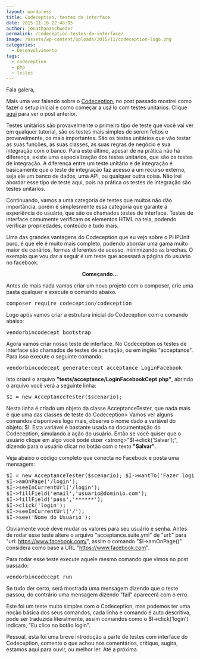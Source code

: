 ```yaml
---
layout: wordpress
title: Codeception, testes de interface
date: 2015-11-16 22:48:05
author: jonathanaschweder
permalink: /codeception-testes-de-interface/
image: /assets/wp-content/uploads/2015/11/codeception-logo.png
categories:
  - Desenvolvimento
tags:
  - codeception
  - php
  - testes
---
```


Fala galera,

Mais uma vez falando sobre o <a href="http://codeception.com/" target="_blank">Codeception</a>, no post passado mostrei como fazer o setup inicial e como começar a usá lo com testes unitários. Clique <a href="/?p=3182" target="_blank">aqui</a> para ver o post anterior.

Testes unitários são provavelmente o primeiro tipo de teste que você vai ver em qualquer tutorial, são os testes mais simples de serem feitos e provavelmente, os mais importantes. São os testes unitários que vão testar as suas funções, as suas classes, as suas regras de negócio e sua integração com o banco. Para este último, apesar de na prática não há diferença, existe uma especialização dos testes unitários, que são os testes de integração. A diferença entre um teste unitário e de integração é basicamente que o teste de integração faz acesso a um recurso externo, seja ele um banco de dados, uma API, ou qualquer outra coisa. Não irei abordar esse tipo de teste aqui, pois na prática os testes de integração são testes unitários.
<!--more-->

Continuando, vamos a uma categoria de testes que muitos não dão importância, porém é simplesmente essa categoria que garante a experiência do usuário, que são os chamados testes de interface. Testes de interface comumente verificam os elementos HTML na tela, podendo verificar propriedades, conteúdo e tudo mais.

Uma das grandes vantagens do Codeception que eu vejo sobre o PHPUnit puro, é que ele é muito mais completo, podendo abordar uma gama muito maior de cenários, formas diferentes de acesso, minimizando as brechas. O exemplo que vou dar a seguir é um teste que acessará a página do usuário no facebook.
<p style="text-align: center;"><strong>Começando...</strong></p>
<p style="text-align: left;">Antes de mais nada vamos criar um novo projeto com o composer, crie uma pasta qualquer e execute o comando abaixo<em>.</em></p>

<pre>composer require codeception/codeception</pre>
Logo após vamos criar a estrutura inicial do Codeception com o comando abaixo:
<pre>vendorbincodecept bootstrap</pre>
Agora vamos criar nosso teste de interface. No Codeception os testes de interface são chamados de testes de aceitação, ou em inglês "acceptance". Para isso execute o seguinte comando:
<pre>vendorbincodecept generate:cept acceptance LoginFacebook</pre>
Isto criará o arquivo <strong>"tests/acceptance/LoginFacebookCept.php"</strong>, abrindo o arquivo você verá a seguinte linha:
<pre>$I = new AcceptanceTester($scenario);</pre>
Nesta linha é criado um objeto da classe AcceptanceTester, que nada mais é que uma das classes de teste do Codeception> Vamos ver alguns comandos disponíveis logo mais, observe o nome dado a variável do objeto: $I. Esta variável é bastante usada na documentação do Codeception, simulando a ação do usuário. Então se você quiser que o usuário clique em algo você pode dizer <strong>"$I-&gt;click('Salvar');"</strong>, dizendo para o usuário clicar no botão com o texto <strong>"Salvar"</strong>.

Veja abaixo o código completo que conecta no Facebook e posta uma mensagem:
<pre>$I = new AcceptanceTester($scenario); $I-&gt;wantTo('Fazer login no facebook e ver o próprio nome');
$I-&gt;amOnPage('/login');
$I-&gt;seeInCurrentUrl('/login');
$I-&gt;fillField('email','usuario@dominio.com');
$I-&gt;fillField('pass','******');
$I-&gt;click('login');
$I-&gt;seeInCurrentUrl('/');
$I-&gt;see('Nome do Usuário');
</pre>
Obviamente você deve mudar os valores para seu usuário e senha. Antes de rodar esse teste altere o arquivo "acceptance.suite.yml" de "url:" para "url: https://www.facebook.com/", assim o comando "$I-&gt;amOnPage()" considera como base a URL "https://www.facebook.com".

Para rodar esse teste execute aquele mesmo comando que vimos no post passado:
<pre>vendorbincodecept run</pre>
Se tudo der certo, será mostrada uma mensagem dizendo que o teste passou, do contrário uma mensagem dizendo "fail" aparecerá com o erro.

Este foi um teste muito simples com o Codeception, mas podemos ter uma noção básica dos seus comandos, cada linha e comando é auto descritiva, pode ser traduzida literalmente, assim comandos como o $I-&gt;click('login') indicam, "Eu clico no botão login".

Pessoal, esta foi uma breve introdução a parte de testes com interface do Codeception, comente o que achou nos comentários, critique, sugira, estamos aqui para ouvir, ou melhor ler. Até a próxima.